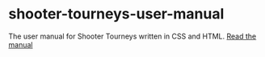 # shooter-tourneys-user-manual
The user manual for Shooter Tourneys written in CSS and HTML.
[Read the manual](https://sabian-heatwave.github.io/shooter-tourneys-user-manual/MANUAL.HTM)
